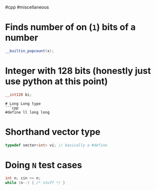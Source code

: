 #cpp #miscellaneous
# Finds number of on (`1`) bits of a number
```cpp
__builtin_popcount(x);
```
# Integer with 128 bits (honestly just use python at this point)
```cpp
__int128 bi;
```

```
# Long Long type
```cpp
#define ll long long
```
# Shorthand vector type
```cpp
typedef vector<int> vi; // basically a #define
```

# Doing `N` test cases
```cpp
int n; cin >> n;
while (n--) { /* stuff */ }
```

